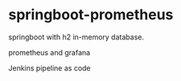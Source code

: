# springboot-prometheus
springboot with h2 in-memory database.

prometheus and grafana

Jenkins pipeline as code

